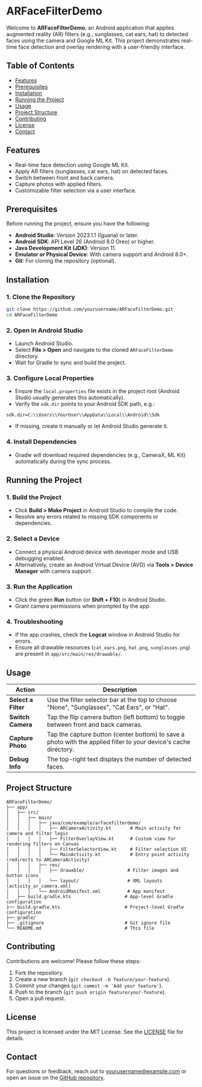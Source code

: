 # ARFaceFilterDemo

Welcome to **ARFaceFilterDemo**, an Android application that applies augmented reality (AR) filters (e.g., sunglasses, cat ears, hat) to detected faces using the camera and Google ML Kit. This project demonstrates real-time face detection and overlay rendering with a user-friendly interface.

## Table of Contents
- [Features](#features)
- [Prerequisites](#prerequisites)
- [Installation](#installation)
- [Running the Project](#running-the-project)
- [Usage](#usage)
- [Project Structure](#project-structure)
- [Contributing](#contributing)
- [License](#license)
- [Contact](#contact)

## Features
- Real-time face detection using Google ML Kit.
- Apply AR filters (sunglasses, cat ears, hat) on detected faces.
- Switch between front and back camera.
- Capture photos with applied filters.
- Customizable filter selection via a user interface.

## Prerequisites
Before running the project, ensure you have the following:
- **Android Studio**: Version 2023.1.1 (Iguana) or later.
- **Android SDK**: API Level 26 (Android 8.0 Oreo) or higher.
- **Java Development Kit (JDK)**: Version 11.
- **Emulator or Physical Device**: With camera support and Android 8.0+.
- **Git**: For cloning the repository (optional).

## Installation

### 1. Clone the Repository
```bash
git clone https://github.com/yourusername/ARFaceFilterDemo.git
cd ARFaceFilterDemo
```

### 2. Open in Android Studio
- Launch Android Studio.
- Select **File > Open** and navigate to the cloned `ARFaceFilterDemo` directory.
- Wait for Gradle to sync and build the project.

### 3. Configure Local Properties
- Ensure the `local.properties` file exists in the project root (Android Studio usually generates this automatically).
- Verify the `sdk.dir` points to your Android SDK path, e.g.:
```
sdk.dir=C:\\Users\\YourUser\\AppData\\Local\\Android\\Sdk
```
- If missing, create it manually or let Android Studio generate it.

### 4. Install Dependencies
- Gradle will download required dependencies (e.g., CameraX, ML Kit) automatically during the sync process.

## Running the Project

### 1. Build the Project
- Click **Build > Make Project** in Android Studio to compile the code.
- Resolve any errors related to missing SDK components or dependencies.

### 2. Select a Device
- Connect a physical Android device with developer mode and USB debugging enabled.
- Alternatively, create an Android Virtual Device (AVD) via **Tools > Device Manager** with camera support.

### 3. Run the Application
- Click the green **Run** button (or **Shift + F10**) in Android Studio.
- Grant camera permissions when prompted by the app.

### 4. Troubleshooting
- If the app crashes, check the **Logcat** window in Android Studio for errors.
- Ensure all drawable resources (`cat_ears.png`, `hat.png`, `sunglasses.png`) are present in `app/src/main/res/drawable/`.

## Usage
| **Action**           | **Description**                                                                 |
|----------------------|---------------------------------------------------------------------------------|
| **Select a Filter**  | Use the filter selector bar at the top to choose "None", "Sunglasses", "Cat Ears", or "Hat". |
| **Switch Camera**    | Tap the flip camera button (left bottom) to toggle between front and back cameras. |
| **Capture Photo**    | Tap the capture button (center bottom) to save a photo with the applied filter to your device's cache directory. |
| **Debug Info**       | The top-right text displays the number of detected faces.                        |

## Project Structure
```
ARFaceFilterDemo/
├── app/
│   ├── src/
│   │   ├── main/
│   │   │   ├── java/com/example/arfacefilterdemo/
│   │   │   │   ├── ARCameraActivity.kt       # Main activity for camera and filter logic
│   │   │   │   ├── FilterOverlayView.kt      # Custom view for rendering filters on Canvas
│   │   │   │   ├── FilterSelectorView.kt     # Filter selection UI
│   │   │   │   └── MainActivity.kt           # Entry point activity (redirects to ARCameraActivity)
│   │   │   ├── res/
│   │   │   │   ├── drawable/                # Filter images and button icons
│   │   │   │   └── layout/                  # XML layouts (activity_ar_camera.xml)
│   │   │   └── AndroidManifest.xml          # App manifest
│   ├── build.gradle.kts                    # App-level Gradle configuration
├── build.gradle.kts                        # Project-level Gradle configuration
├── gradle/
├── .gitignore                              # Git ignore file
└── README.md                               # This file
```

## Contributing
Contributions are welcome! Please follow these steps:
1. Fork the repository.
2. Create a new branch (`git checkout -b feature/your-feature`).
3. Commit your changes (`git commit -m 'Add your feature'`).
4. Push to the branch (`git push origin feature/your-feature`).
5. Open a pull request.

## License
This project is licensed under the MIT License. See the [LICENSE](LICENSE) file for details.

## Contact
For questions or feedback, reach out to [yourusername@example.com](mailto:yourusername@example.com) or open an issue on the [GitHub repository](https://github.com/yourusername/ARFaceFilterDemo).